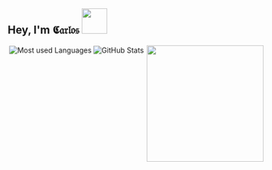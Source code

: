 ## Hey, I'm 𝕮𝔞𝔯𝔩𝔬𝔰 <img src="https://i.imgur.com/HxxijHl.png" data-canonical-src="https://i.imgur.com/HxxijHl.png" alt="" width="50" />



<p align="center" vlign="center">
  <img 
    src="https://github-readme-stats.vercel.app/api/top-langs/?username=cejaramillof&hide=html,coffeescript,vue,css,scss, python,php,pug,haml,plpgsql,tsql,smarty&count_private=true&theme=graywhite&layout=compact&custom_title=true&hide_border=true" 
    alt="Most used Languages"
    align="center"
    vlign="center" />
  <img 
    src="https://i.imgur.com/jfSbEWD.png" 
    data-canonical-src="https://i.imgur.com/jfSbEWD.png" 
    alt="" 
    width="230" 
    align="right" 
    vlign="center" />
  <img 
   src="https://github-readme-stats.vercel.app/api?username=cejaramillof&count_private=true&show_icons=true&theme=graywhite&hide_rank=true&hide_border=true&hide_title=true" 
   alt="GitHub Stats"
   align="center"
   vlign="center" />
</p>
